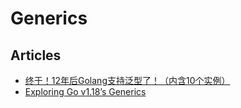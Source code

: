 # Generics

## Articles
* [终于！12年后Golang支持泛型了！（内含10个实例）](https://mp.weixin.qq.com/s/Cq4M7jY3rsPPcbg0E5afDA)
* [Exploring Go v1.18’s Generics](https://bignerdranch.com/blog/exploring-go-v1-18s-generics/)
